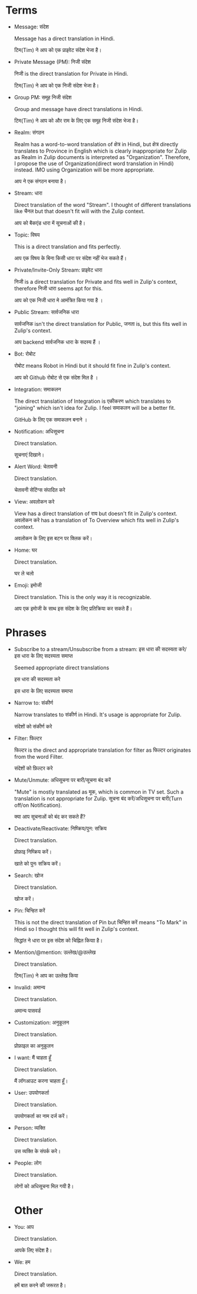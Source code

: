 # Terms

- Message: संदेश

  Message has a direct translation in Hindi.

  टिम(Tim) ने आप को एक प्राइवेट संदेश भेजा है।

- Private Message (PM): निजी संदेश

  निजी is the direct translation for Private in Hindi.

  टिम(Tim) ने आप को एक निजी संदेश भेजा है।

- Group PM: समूह निजी संदेश

  Group and message have direct translations in Hindi.

  टिम(Tim) ने आप को और राम के लिए एक समूह निजी संदेश भेजा है।

- Realm: संगठन

  Realm has a word-to-word translation of क्षेत्र in Hindi, but क्षेत्र
  directly translates to Province in English which is clearly inappropriate for
  Zulip as Realm in Zulip documents is interpreted as "Organization".
  Therefore, I propose the use of Organization(direct word translation in
  Hindi) instead. IMO using Organization will be more appropriate.

  आप ने एक संगठन बनाया है।

- Stream: धारा

  Direct translation of the word "Stream". I thought of different translations
  like चैनल but that doesn't fit will with the Zulip context.

  आप को बैकएंड धारा में सूचनाओं की है।

- Topic: विषय

  This is a direct translation and fits perfectly.

  आप एक विषय के बिना किसी धारा पर संदेश नहीं भेज सकते हैं।

- Private/Invite-Only Stream: प्राइवेट धारा

  निजी is a direct translation for Private and fits well in Zulip's context,
  therefore निजी धारा seems apt for this.

  आप को एक निजी धारा मे आमंत्रित किया गया है ।

- Public Stream: सार्वजनिक धारा

  सार्वजनिक isn't the direct translation for Public, जनता is, but this fits
  well in Zulip's context.

  आप backend सार्वजनिक धारा के सदस्य हैं ।

- Bot: रोबोट

  रोबोट means Robot in Hindi but it should fit fine in Zulip's context.

  आप को Github रोबोट से एक संदेश मिल​ है ।

- Integration: समाकलन

  The direct translation of Integration is एकीकरण which translates to "joining"
  which isn't idea for Zulip. I feel समाकलन will be a better fit.

  GitHub के लिए एक समाकलन बनाने ।

- Notification: अधिसूचना

  Direct translation.

  सूचनाएं दिखाने।

- Alert Word: चेतावनी

  Direct translation.

  चेतावनी सेटिंग्स संपादित करे

- View: अवलोकन करे

  View has a direct translation of राय but doesn't fit in Zulip's context.
  अवलोकन करे has a translation of To Overview which fits well in Zulip's
  context.

  अवलोकन के लिए इस बटन पर क्लिक करें।

- Home: घर

  Direct translation.

  घर ले चलो

- Emoji: इमोजी

  Direct translation. This is the only way it is recognizable.

  आप एक इमोजी के साथ इस संदेश के लिए प्रतिक्रिया कर सकते हैं।

# Phrases

- Subscribe to a stream/Unsubscribe from a stream: इस धारा की सदस्यता करे/ इस धारा के लिए सदस्यता समाप्त

  Seemed appropriate direct translations

  इस धारा की सदस्यता करे

  इस धारा के लिए सदस्यता समाप्त

- Narrow to: संकीर्ण

  Narrow translates to संकीर्ण in Hindi. It's usage is appropriate for Zulip.

  संदेशों को संकीर्ण करे

- Filter: फिल्टर

  फिल्टर is the direct and appropriate translation for filter as फिल्टर originates from the word Filter.

  संदेशों को फ़िल्टर करे

- Mute/Unmute: अधिसूचना पर बारी/सूचना बंद करें

  "Mute" is mostly translated as मूक, which is common in TV set. Such a
  translation is not appropriate for Zulip. सूचना बंद करें/अधिसूचना पर
  बारी(Turn off/on Notification).

  क्या आप सूचनाओं को बंद कर सकते हैं?

- Deactivate/Reactivate: निष्क्रिय/पुन: सक्रिय

  Direct translation.

  प्रोफ़ाइ निष्क्रिय करें।

  खाते को पुनः सक्रिय करें।

- Search: खोज

  Direct translation.

  खोज करें।

- Pin: चिन्हित करें

  This is not the direct translation of Pin but चिन्हित करें
  means "To Mark" in Hindi so I thought this will fit well in Zulip's context.

  सिद्धांत ने धारा पर इस संदेश को चिह्नित कियाा है।

- Mention/@mention: उल्लेख/@उल्लेख

  Direct translation.

  टिम(Tim) ने आप का उल्लेख किया

- Invalid: अमान्य

  Direct translation.

  अमान्य पासवर्ड

- Customization: अनुकूलन

  Direct translation.

  प्रोफ़ाइल का अनुकूलन

- I want: मैं चाहता हूँ

  Direct translation.

  मैं लॉगआउट करना चाहता हूँ।

- User: उपयोगकर्ता

  Direct translation.

  उपयोगकर्ता का नाम दर्ज करें।

- Person: व्यक्ति

  Direct translation.

  उस व्यक्ति के संपर्क करे।

- People: लोग

  Direct translation.

  लोगों को अधिसूचना मिल गयी है।

  # Other

- You: आप

  Direct translation.

  आपके लिए संदेश है।

- We: हम

  Direct translation.

  हमें बात करने की जरूरत है।
